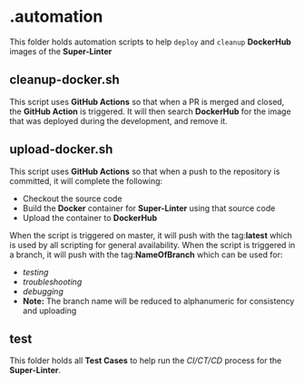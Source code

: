 # .automation

This folder holds automation scripts to help `deploy` and `cleanup` **DockerHub** images of the **Super-Linter**

## cleanup-docker.sh

This script uses **GitHub Actions** so that when a PR is merged and closed, the **GitHub Action** is triggered.
It will then search **DockerHub** for the image that was deployed during the development, and remove it.

## upload-docker.sh

This script uses **GitHub Actions** so that when a push to the repository is committed, it will complete the following:

- Checkout the source code
- Build the **Docker** container for **Super-Linter** using that source code
- Upload the container to **DockerHub**

When the script is triggered on master, it will push with the tag:**latest** which is used by all scripting for general availability.
When the script is triggered in a branch, it will push with the tag:**NameOfBranch** which can be used for:

- _testing_
- _troubleshooting_
- _debugging_
- **Note:** The branch name will be reduced to alphanumeric for consistency and uploading

## test

This folder holds all **Test Cases** to help run the _CI/CT/CD_ process for the **Super-Linter**.
